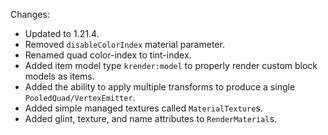 Changes:

* Updated to 1.21.4.
* Removed `disableColorIndex` material parameter.
* Renamed quad color-index to tint-index.
* Added item model type `krender:model` to properly render custom block models as items.
* Added the ability to apply multiple transforms to produce a single `PooledQuad/VertexEmitter`.
* Added simple managed textures called `MaterialTexture`s.
* Added glint, texture, and name attributes to `RenderMaterial`s.

